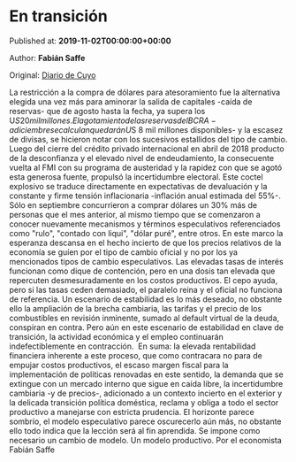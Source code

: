 
# En transición

Published at: **2019-11-02T00:00:00+00:00**

Author: **Fabián Saffe**

Original: [Diario de Cuyo](https://www.diariodecuyo.com.ar/suplementos/En-transicion-20191102-0017.html)

La restricción a la compra de dólares para atesoramiento fue la alternativa elegida una vez más para aminorar la salida de capitales -caída de reservas- que de agosto hasta la fecha, ya supera los U$S 20 mil millones. El agotamiento de las reservas del BCRA -a diciembre se calculan quedarán U$S 8 mil millones disponibles- y la escasez de divisas, se hicieron notar con los sucesivos estallidos del tipo de cambio. Luego del cierre del crédito privado internacional en abril de 2018 producto de la desconfianza y el elevado nivel de endeudamiento, la consecuente vuelta al FMI con su programa de austeridad y la rapidez con que se agotó esta generosa fuente, propulsó la incertidumbre electoral.
Este coctel explosivo se traduce directamente en expectativas de devaluación y la constante y firme tensión inflacionaria -inflación anual estimada del 55%-. Sólo en septiembre concurrieron a comprar dólares un 30% más de personas que el mes anterior, al mismo tiempo que se comenzaron a conocer nuevamente mecanismos y términos especulativos referenciados como "rulo", "contado con liqui", "dólar puré", entre otros.
En este marco la esperanza descansa en el hecho incierto de que los precios relativos de la economía se guíen por el tipo de cambio oficial y no por los ya mencionados tipos de cambio especulativos. Las elevadas tasas de interés funcionan como dique de contención, pero en una dosis tan elevada que repercuten desmesuradamente en los costos productivos. El cepo ayuda, pero si las tasas ceden demasiado, el paralelo reina y el oficial no funciona de referencia.
Un escenario de estabilidad es lo más deseado, no obstante ello la ampliación de la brecha cambiaria, las tarifas y el precio de los combustibles en revisión inminente, sumado al default virtual de la deuda, conspiran en contra. Pero aún en este escenario de estabilidad en clave de transición, la actividad económica y el empleo continuarán indefectiblemente en contracción. 
En suma: la elevada rentabilidad financiera inherente a este proceso, que como contracara no para de empujar costos productivos, el escaso margen fiscal para la implementación de políticas renovadas en este sentido, la demanda que se extingue con un mercado interno que sigue en caída libre, la incertidumbre cambiaria -y de precios-, adicionado a un contexto incierto en el exterior y la delicada transición política doméstica, reclama y obliga a todo el sector productivo a manejarse con estricta prudencia. El horizonte parece sombrío, el modelo especulativo parece oscurecerlo aún más, no obstante ello todo indica que la lección será al fin aprendida. Se impone como necesario un cambio de modelo. Un modelo productivo.
Por el economista Fabián Saffe
